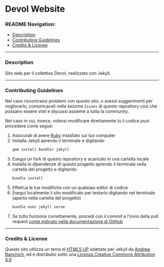 # Devol Website

### README Navigation:
- [Description](#description)
- [Contributing Guidelines](#contributing-guidelines)
- [Credits & License](#credits-license)

---
### Description
Sito web per il collettivo Devol, realizzato con Jekyll.

---
### Contributing Guidelines
Nel caso riscontrassi problemi con questo sito, o avessi suggerimenti per migliorarlo, comunicaceli nella sezione `Issues` di questo repository così che possano essere visti e discussi assieme a tutta la community.

Nel caso in cui, invece, volessi modificare direttamente tu il codice puoi procedere come segue:
1. Assicurati di avere [Ruby](https://www.ruby-lang.org/en/) installato sul tuo computer
2. Installa Jekyll aprendo il terminale e digitando 
   ```bash
   gem install bundler jekyll
   ```
3. Esegui un fork di questo repository e scaricalo in una cartella locale <!-- , come indicato nella [documentazione di Codeberg](https://docs.codeberg.org/collaborating/pull-requests-and-git-flow/) -->
4. Installa le dipendenze di questo progetto aprendo il terminale nella cartella del progetto e digitando
   ```bash
   bundle install
   ```
5. Effettua le tue modifiche con un qualsiasi editor di codice
6. Esegui localmente il sito modificato per testarlo digitando nel terminale (aperto nella cartella del progetto)
   ```bash
   bundle exec jekyll serve
   ```
7. Se tutto funziona correttamente, procedi con il commit e l'invio della pull request [come indicato nella documentazione di GitHub](https://docs.github.com/en/pull-requests/collaborating-with-pull-requests/proposing-changes-to-your-work-with-pull-requests/creating-a-pull-request-from-a-fork) <!-- [come indicato nella documentazione di Codeberg](https://docs.codeberg.org/collaborating/pull-requests-and-git-flow/) -->


---
### Credits & License

Questo sito utilizza un tema di [HTML5 UP](https://html5up.net/) adattato per Jekyll da [Andrew Banchich](https://github.com/andrewbanchich), ed è distribuito sotto una [Licenza Creative Commons Attribution 4.0](https://choosealicense.com/licenses/cc-by-4.0/)